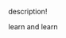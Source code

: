 description!
<!---
solidefiona/solidefiona is a ✨ special ✨ repository because its `README.md` (this file) appears on your GitHub profile.
You can click the Preview link to take a look at your changes.
--->
learn and learn
